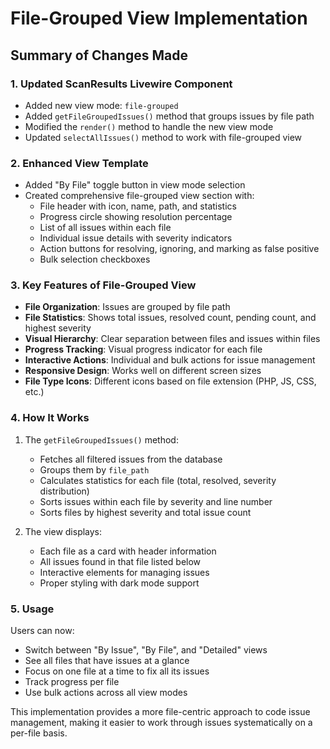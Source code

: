 # File-Grouped View Implementation

## Summary of Changes Made

### 1. Updated ScanResults Livewire Component
- Added new view mode: `file-grouped`
- Added `getFileGroupedIssues()` method that groups issues by file path
- Modified the `render()` method to handle the new view mode
- Updated `selectAllIssues()` method to work with file-grouped view

### 2. Enhanced View Template
- Added "By File" toggle button in view mode selection
- Created comprehensive file-grouped view section with:
  - File header with icon, name, path, and statistics
  - Progress circle showing resolution percentage
  - List of all issues within each file
  - Individual issue details with severity indicators
  - Action buttons for resolving, ignoring, and marking as false positive
  - Bulk selection checkboxes

### 3. Key Features of File-Grouped View
- **File Organization**: Issues are grouped by file path
- **File Statistics**: Shows total issues, resolved count, pending count, and highest severity
- **Visual Hierarchy**: Clear separation between files and issues within files
- **Progress Tracking**: Visual progress indicator for each file
- **Interactive Actions**: Individual and bulk actions for issue management
- **Responsive Design**: Works well on different screen sizes
- **File Type Icons**: Different icons based on file extension (PHP, JS, CSS, etc.)

### 4. How It Works
1. The `getFileGroupedIssues()` method:
   - Fetches all filtered issues from the database
   - Groups them by `file_path`
   - Calculates statistics for each file (total, resolved, severity distribution)
   - Sorts issues within each file by severity and line number
   - Sorts files by highest severity and total issue count

2. The view displays:
   - Each file as a card with header information
   - All issues found in that file listed below
   - Interactive elements for managing issues
   - Proper styling with dark mode support

### 5. Usage
Users can now:
- Switch between "By Issue", "By File", and "Detailed" views
- See all files that have issues at a glance
- Focus on one file at a time to fix all its issues
- Track progress per file
- Use bulk actions across all view modes

This implementation provides a more file-centric approach to code issue management, making it easier to work through issues systematically on a per-file basis.
